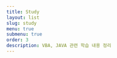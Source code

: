 ```yaml
---
title: Study
layout: list
slug: study
menu: true
submenu: true
order: 3
description: VBA, JAVA 관련 학습 내용 정리
---
```

